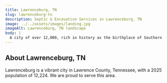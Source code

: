 ```yaml
---
title: Lawrenceburg, TN
slug: lawrenceburg-tn
description: Septic & Excavation Services in Lawrenceburg, TN
image: ../../assets/images/landing.jpg
imageAlt: Lawrenceburg, TN landscape
body: |
  A city of over 12,000, rich in history as the birthplace of Southern Gospel Music and with ties to David Crockett, Lawrenceburg is seeing diverse new development, from commercial additions like Starbucks to residential projects like Crockett Hill Luxury Homes. J.R. Outdoor Solutions offers tailored outdoor solutions, providing effective Drainage Solutions vital for the Western Highland Rim's cherty limestone geology and creekside locations. We offer expert Excavation & Site Prep and careful Land Clearing & Grading. Our team delivers crucial Septic Installation and reliable Septic Repair & Replacement, designed for varied terrain. We also contribute to the area's distinct character by creating beautiful Outdoor Living Spaces, practical Concrete Patios & Walkways, and structurally sound Retaining Walls that enhance properties near the historic Square.
---
```


## About Lawrenceburg, TN
Lawrenceburg is a vibrant city in Lawrence County, Tennessee, with a 2025 population of 12,224. We are proud to serve this area.
